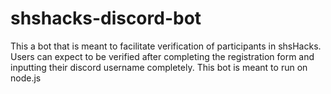 # shshacks-discord-bot
This a bot that is meant to facilitate verification of participants in shsHacks. Users can expect to be verified after completing the registration form and inputting their discord username completely. This bot is meant to run on node.js
